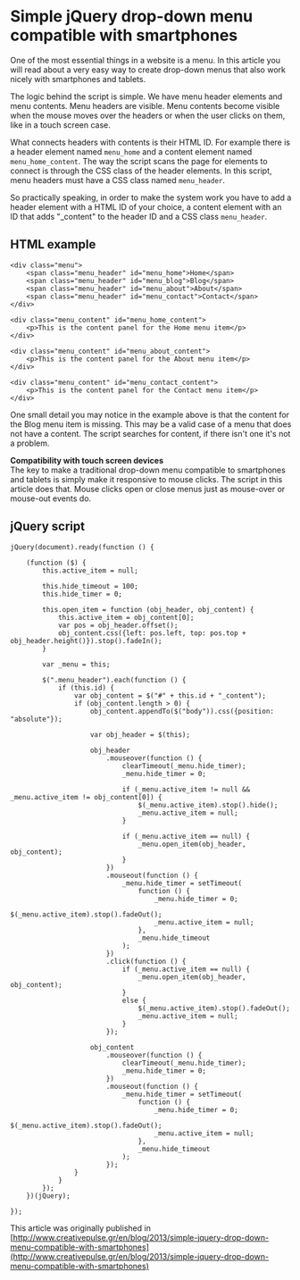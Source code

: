 # Simple jQuery drop-down menu compatible with smartphones

One of the most essential things in a website is a menu. In this article you will read about a very easy way to create drop-down menus that also work nicely with smartphones and tablets.

The logic behind the script is simple. We have menu header elements and menu contents. Menu headers are visible. Menu contents become visible when the mouse moves over the headers or when the user clicks on them, like in a touch screen case.

What connects headers with contents is their HTML ID. For example there is a header element named `menu_home` and a content element named `menu_home_content`. The way the script scans the page for elements to connect is through the CSS class of the header elements. In this script, menu headers must have a CSS class named `menu_header`.

So practically speaking, in order to make the system work you have to add a header element with a HTML ID of your choice, a content element with an ID that adds "_content" to the header ID and a CSS class `menu_header`.


## HTML example

    <div class="menu">
        <span class="menu_header" id="menu_home">Home</span>
        <span class="menu_header" id="menu_blog">Blog</span>
        <span class="menu_header" id="menu_about">About</span>
        <span class="menu_header" id="menu_contact">Contact</span>
    </div>

    <div class="menu_content" id="menu_home_content">
        <p>This is the content panel for the Home menu item</p>
    </div>

    <div class="menu_content" id="menu_about_content">
        <p>This is the content panel for the About menu item</p>
    </div>

    <div class="menu_content" id="menu_contact_content">
        <p>This is the content panel for the Contact menu item</p>
    </div>

One small detail you may notice in the example above is that the content for the Blog menu item is missing. This may be a valid case of a menu that does not have a content. The script searches for content, if there isn't one it's not a problem.


**Compatibility with touch screen devices**  
The key to make a traditional drop-down menu compatible to smartphones and tablets is simply make it responsive to mouse clicks. The script in this article does that. Mouse clicks open or close menus just as mouse-over or mouse-out events do.


## jQuery script

    jQuery(document).ready(function () {

        (function ($) {
            this.active_item = null;

            this.hide_timeout = 100;
            this.hide_timer = 0;

            this.open_item = function (obj_header, obj_content) {
                this.active_item = obj_content[0];
                var pos = obj_header.offset();
                obj_content.css({left: pos.left, top: pos.top + obj_header.height()}).stop().fadeIn();
            }

            var _menu = this;

            $(".menu_header").each(function () {
                if (this.id) {
                    var obj_content = $("#" + this.id + "_content");
                    if (obj_content.length > 0) {
                        obj_content.appendTo($("body")).css({position: "absolute"});

                        var obj_header = $(this);

                        obj_header
                            .mouseover(function () {
                                clearTimeout(_menu.hide_timer);
                                _menu.hide_timer = 0;

                                if (_menu.active_item != null && _menu.active_item != obj_content[0]) {
                                    $(_menu.active_item).stop().hide();
                                    _menu.active_item = null;
                                }

                                if (_menu.active_item == null) {
                                    _menu.open_item(obj_header, obj_content);
                                }
                            })
                            .mouseout(function () {
                                _menu.hide_timer = setTimeout(
                                    function () {
                                        _menu.hide_timer = 0;
                                        $(_menu.active_item).stop().fadeOut();
                                        _menu.active_item = null;
                                    },
                                    _menu.hide_timeout
                                );
                            })
                            .click(function () {
                                if (_menu.active_item == null) {
                                    _menu.open_item(obj_header, obj_content);
                                }
                                else {
                                    $(_menu.active_item).stop().fadeOut();
                                    _menu.active_item = null;
                                }
                            });

                        obj_content
                            .mouseover(function () {
                                clearTimeout(_menu.hide_timer);
                                _menu.hide_timer = 0;
                            })
                            .mouseout(function () {
                                _menu.hide_timer = setTimeout(
                                    function () {
                                        _menu.hide_timer = 0;
                                        $(_menu.active_item).stop().fadeOut();
                                        _menu.active_item = null;
                                    },
                                    _menu.hide_timeout
                                );
                            });
                    }
                }
            });
        })(jQuery);

    });

This article was originally published in [http://www.creativepulse.gr/en/blog/2013/simple-jquery-drop-down-menu-compatible-with-smartphones](http://www.creativepulse.gr/en/blog/2013/simple-jquery-drop-down-menu-compatible-with-smartphones)

